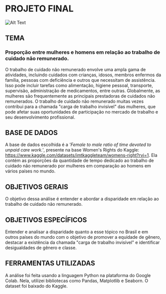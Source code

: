 # PROJETO FINAL
![Alt Text](https://github.com/marialeandro0/Projeto-Final/blob/main/Inserir%20um%20subt%C3%ADtulo%20(1).png?raw=true)
## TEMA
### Proporção entre mulheres e homens em relação ao trabalho de cuidado não remunerado.
O trabalho de cuidado não remunerado envolve uma ampla gama de atividades, incluindo cuidados com crianças, idosos, membros enfermos da família, pessoas com deficiência e outros que necessitam de assistência. Isso pode incluir tarefas como alimentação, higiene pessoal, transporte, supervisão, administração de medicamentos, entre outras. Globalmente, as mulheres são frequentemente as principais prestadoras de cuidados não remunerados. O trabalho de cuidado não remunerado muitas vezes contribui para a chamada "carga de trabalho invisível" das mulheres, que pode afetar suas oportunidades de participação no mercado de trabalho e seu desenvolvimento profissional.
## BASE DE DADOS
A base de dados escolhida é a *'Female to male ratio of time devoted to unpaid care work.'*, presente na base Women's Rights do Kaggle: https://www.kaggle.com/datasets/imtkaggleteam/womens-right?rvi=1. Ela contém as proporções da quantidade de tempo dedicado ao trabalho de cuidado não remunerado por mulheres em comparação ao homens em vários países no mundo.
## OBJETIVOS GERAIS
O objetivo dessa análise é entender e abordar a disparidade em relação ao trabalho de cuidado não remunerado.
## OBJETIVOS ESPECÍFICOS
Entender e analisar a disparidade quanto a esse tópico no Brasil e em outros países do mundo com o objetivo de promover a equidade de gênero, destacar a existência da chamada "carga de trabalho invisível" e identificar desigualdades de gênero e classe.
## FERRAMENTAS UTILIZADAS
A análise foi feita usando a linguagem Python na plataforma do Google Colab. Nela, utilizei bibliotecas como Pandas, Matplotlib e Seaborn. O dataset foi baixado do Kaggle.
